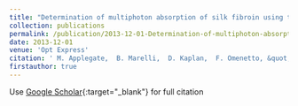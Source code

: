 ```yaml
---
title: "Determination of multiphoton absorption of silk fibroin using the Z-scan technique"
collection: publications
permalink: /publication/2013-12-01-Determination-of-multiphoton-absorption-of-silk-fibroin-using-the-Z-scan-technique
date: 2013-12-01
venue: 'Opt Express'
citation: ' M. Applegate,  B. Marelli,  D. Kaplan,  F. Omenetto, &quot;Determination of multiphoton absorption of silk fibroin using the Z-scan technique.&quot; Opt Express, 2013.'
firstauthor: true
---
```

Use [Google Scholar](https://scholar.google.com/scholar?q=Determination+of+multiphoton+absorption+of+silk+fibroin+using+the+Z+scan+technique){:target="_blank"} for full citation
